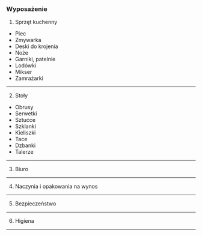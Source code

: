 ### Wyposażenie

1. Sprzęt kuchenny
  - Piec
  - Zmywarka
  - Deski do krojenia
  - Noże
  - Garniki, patelnie
  - Lodówki
  - Mikser
  - Zamrażarki
---

2. Stoły
  - Obrusy
  - Serwetki
  - Sztućce
  - Szklanki
  - Kieliszki
  - Tace
  - Dzbanki
  - Talerze
---

3. Biuro
---

4. Naczynia i opakowania na wynos
---

5. Bezpieczeństwo
---

6. Higiena
---

